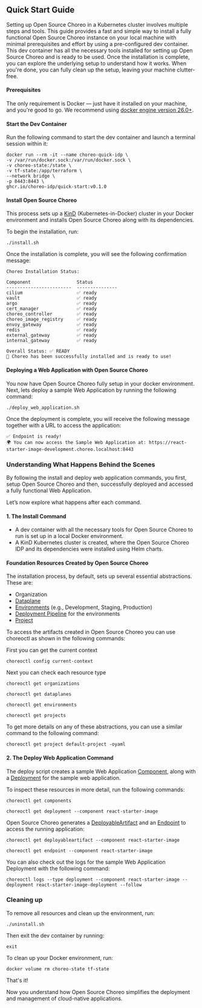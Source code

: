 ## Quick Start Guide

Setting up Open Source Choreo in a Kubernetes cluster involves multiple steps and tools. This guide provides a fast and simple way to install a fully functional Open Source Choreo instance on your local machine with minimal prerequisites and effort by using a pre-configured dev container.
This dev container has all the necessary tools installed for setting up Open Source Choreo and is ready to be used. Once the installation is complete, you can explore the underlying setup to understand how it works.
When you're done, you can fully clean up the setup, leaving your machine clutter-free.

#### Prerequisites
The only requirement is Docker — just have it installed on your machine, and you're good to go. We recommend using [docker engine version 26.0+](https://docs.docker.com/engine/release-notes/26.0/).

#### Start the Dev Container

Run the following command to start the dev container and launch a terminal session within it:

```shell
docker run --rm -it --name choreo-quick-idp \
-v /var/run/docker.sock:/var/run/docker.sock \
-v choreo-state:/state \
-v tf-state:/app/terraform \
--network bridge \
-p 8443:8443 \
ghcr.io/choreo-idp/quick-start:v0.1.0

```

#### Install Open Source Choreo
This process sets up a [KinD](https://kind.sigs.k8s.io/) (Kubernetes-in-Docker) cluster in your Docker environment and installs Open Source Choreo along with its dependencies.

To begin the installation, run:

```shell
./install.sh
```

Once the installation is complete, you will see the following confirmation message:
```text
Choreo Installation Status:

Component                 Status
------------------------  ---------------
cilium                    ✅ ready
vault                     ✅ ready
argo                      ✅ ready
cert_manager              ✅ ready
choreo_controller         ✅ ready
choreo_image_registry     ✅ ready
envoy_gateway             ✅ ready
redis                     ✅ ready
external_gateway          ✅ ready
internal_gateway          ✅ ready

Overall Status: ✅ READY
🎉 Choreo has been successfully installed and is ready to use!
```

#### Deploying a Web Application with Open Source Choreo

You now have Open Source Choreo fully setup in your docker environment.
Next, lets deploy a sample Web Application by running the following command:

```shell
./deploy_web_application.sh
```

Once the deployment is complete, you will receive the following message together with a URL to access the application:

```text
✅ Endpoint is ready!
🌍 You can now access the Sample Web Application at: https://react-starter-image-development.choreo.localhost:8443
```

### Understanding What Happens Behind the Scenes
By following the install and deploy web application commands, you first, setup Open Source Choreo and then, successfully deployed and accessed a fully functional Web Application.

Let’s now explore what happens after each command.

#### 1. The Install Command
- A dev container with all the necessary tools for Open Source Choreo to run is set up in a local Docker environment.
- A KinD Kubernetes cluster is created, where the Open Source Choreo IDP and its dependencies were installed using Helm charts.

#### Foundation Resources Created by Open Source Choreo

The installation process, by default, sets up several essential abstractions. These are:
- Organization
- [Dataplane](https://github.com/choreo-idp/choreo/tree/main/docs#dataplane)
- [Environments](https://github.com/choreo-idp/choreo/tree/main/docs#environment) (e.g., Development, Staging, Production)
- [Deployment Pipeline](https://github.com/choreo-idp/choreo/tree/main/docs#deploymentpipeline) for the environments
- [Project](https://github.com/choreo-idp/choreo/tree/main/docs#project)

To access the artifacts created in Open Source Choreo you can use choreoctl as shown in the following commands:

First you can get the current context
```shell
choreoctl config current-context
```
Next you can check each resource type

```shell
choreoctl get organizations
```
```shell
choreoctl get dataplanes
```
```shell
choreoctl get environments
```
```shell
choreoctl get projects
```
To get more details on any of these abstractions, you can use a similar command to the following command:

```shell
choreoctl get project default-project -oyaml
```

#### 2. The Deploy Web Application Command
The deploy script creates a sample Web Application [Component](https://github.com/choreo-idp/choreo/tree/main/docs#component), along with a [Deployment](https://github.com/choreo-idp/choreo/tree/main/docs#component) for the sample web application.

To inspect these resources in more detail, run the following commands:

```shell
choreoctl get components
```
```shell
choreoctl get deployment --component react-starter-image
```

Open Source Choreo generates a [DeployableArtifact](https://github.com/choreo-idp/choreo/tree/main/docs#deployableartifact) and an [Endpoint](https://github.com/choreo-idp/choreo/tree/main/docs#endpoint) to access the running application:

```shell
choreoctl get deployableartifact --component react-starter-image
```
```shell
choreoctl get endpoint --component react-starter-image
```

You can also check out the logs for the sample Web Application Deployment with the following command:
```shell
choreoctl logs --type deployment --component react-starter-image --deployment react-starter-image-deployment --follow
```

### Cleaning up
To remove all resources and clean up the environment, run:

```shell
./uninstall.sh
```

Then exit the dev container by running:

```shell
exit
```

To clean up your Docker environment, run:

```shell
docker volume rm choreo-state tf-state
```

That's it!

Now you understand how Open Source Choreo simplifies the deployment and management of cloud-native applications.
